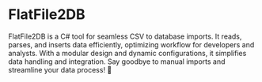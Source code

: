 # FlatFile2DB
FlatFile2DB is a C# tool for seamless CSV to database imports. It reads, parses, and inserts data efficiently, optimizing workflow for developers and analysts. With a modular design and dynamic configurations, it simplifies data handling and integration. Say goodbye to manual imports and streamline your data process! 🚀
